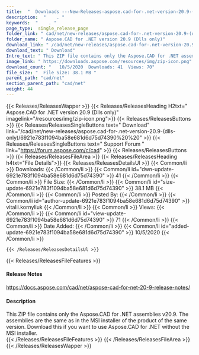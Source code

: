 ```yaml
---
title:  "  Downloads ---New-Releases-aspose.cad-for-.net-version-20.9-(dlls-only) . " 
description:  "    . " 
keywords:  "    . " 
page_type:  single_release_page
folder_link: " cad/net/new-releases/aspose.cad-for-.net-version-20.9-(dlls-only)/"
folder_name: " Aspose.CAD for .NET version 20.9 (Dlls only)"
download_link: " /cad/net/new-releases/aspose.cad-for-.net-version-20.9-(dlls-only)/6921e783f1094ba58e681d6d75d74390"
download_text: " Download"
Intro_text: " This ZIP file contains only the Aspose.CAD for .NET assemblies v20.9. The assemb..."
image_link: " https://downloads.aspose.com/resources/img/zip-icon.png"
download_count: "   10/5/2020  Downloads: 41  Views: 70"
file_size: "  File Size: 38.1 MB "
parent_path: "cad/net"
section_parent_path: "cad/net"
weight: 44 
---
```


{{< Releases/ReleasesWapper >}}
  {{< Releases/ReleasesHeading H2txt=" Aspose.CAD for .NET version 20.9 (Dlls only)" imagelink="/resources/img/zip-icon.png">}}
  {{< Releases/ReleasesButtons >}}
    {{< Releases/ReleasesSingleButtons text=" Download" link="/cad/net/new-releases/aspose.cad-for-.net-version-20.9-(dlls-only)/6921e783f1094ba58e681d6d75d74390%20%20" >}}
    {{< Releases/ReleasesSingleButtons text=" Support Forum " link="https://forum.aspose.com/c/cad" >}}
  {{< Releases/ReleasesButtons >}}
  {{< Releases/ReleasesFileArea >}}
    {{< Releases/ReleasesHeading h4txt="File Details">}}
    {{< Releases/ReleasesDetailsUl >}}
            {{< Common/li  >}} Downloads: {{< /Common/li >}} 
      {{< Common/li id="dwn-update-6921e783f1094ba58e681d6d75d74390" >}} 41 {{< /Common/li >}} 
      {{< Common/li  >}} File Size: {{< /Common/li >}} 
      {{< Common/li id="size-update-6921e783f1094ba58e681d6d75d74390" >}} 38.1 MB {{< /Common/li >}} 
      {{< Common/li  >}} Posted By: {{< /Common/li >}} 
      {{< Common/li id="author-update-6921e783f1094ba58e681d6d75d74390" >}} vitalii.kornyliuk {{< /Common/li >}} 
      {{< Common/li  >}} Views: {{< /Common/li >}} 
      {{< Common/li id="view-update-6921e783f1094ba58e681d6d75d74390" >}} 71 {{< /Common/li >}} 
      {{< Common/li  >}} Date Added: {{< /Common/li >}} 
      {{< Common/li id="added-update-6921e783f1094ba58e681d6d75d74390" >}} 10/5/2020 {{< /Common/li >}} 

    {{< /Releases/ReleasesDetailsUl >}}

  {{< Releases/ReleasesFileFeatures >}}
      <h4>Release Notes</h4><div><a href="https://docs.aspose.com/cad/net/aspose-cad-for-net-20-9-release-notes/">https://docs.aspose.com/cad/net/aspose-cad-for-net-20-9-release-notes/</a></div><h4>Description</h4><div class="HTMLDescription">This ZIP file contains only the Aspose.CAD for .NET assemblies v20.9. The assemblies are the same as in the MSI installer of the product of the same version. Download this if you want to use Aspose.CAD for .NET without the MSI installer.</div>
  {{< /Releases/ReleasesFileFeatures >}}
 {{< /Releases/ReleasesFileArea >}}
{{< /Releases/ReleasesWapper >}}


